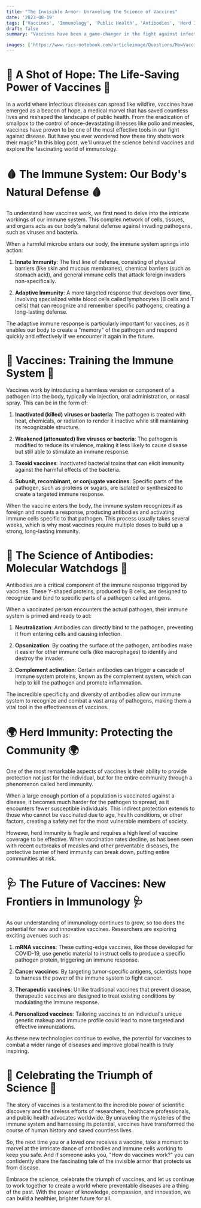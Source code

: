 ```yaml
---
title: "The Invisible Armor: Unraveling the Science of Vaccines"
date: '2023-08-19'
tags: ['Vaccines', 'Immunology', 'Public Health', 'Antibodies', 'Herd Immunity','Questions']
draft: false
summary: "Vaccines have been a game-changer in the fight against infectious diseases, saving countless lives and revolutionizing public health. But how exactly do these medical marvels work? In this blog post, we dive into the fascinating world of immunology and explore the intricate mechanisms behind vaccines, from the stimulation of antibodies to the development of herd immunity."

images: ['https://www.rics-notebook.com/articleimage/Questions/HowVaccinesWork.webp']
---
```


# 💉 A Shot of Hope: The Life-Saving Power of Vaccines 💉

In a world where infectious diseases can spread like wildfire, vaccines have emerged as a beacon of hope, a medical marvel that has saved countless lives and reshaped the landscape of public health. From the eradication of smallpox to the control of once-devastating illnesses like polio and measles, vaccines have proven to be one of the most effective tools in our fight against disease. But have you ever wondered how these tiny shots work their magic? In this blog post, we'll unravel the science behind vaccines and explore the fascinating world of immunology.

# 🩸 The Immune System: Our Body's Natural Defense 🩸

To understand how vaccines work, we first need to delve into the intricate workings of our immune system. This complex network of cells, tissues, and organs acts as our body's natural defense against invading pathogens, such as viruses and bacteria.

When a harmful microbe enters our body, the immune system springs into action:

1. **Innate Immunity**: The first line of defense, consisting of physical barriers (like skin and mucous membranes), chemical barriers (such as stomach acid), and general immune cells that attack foreign invaders non-specifically.

2. **Adaptive Immunity**: A more targeted response that develops over time, involving specialized white blood cells called lymphocytes (B cells and T cells) that can recognize and remember specific pathogens, creating a long-lasting defense.

The adaptive immune response is particularly important for vaccines, as it enables our body to create a "memory" of the pathogen and respond quickly and effectively if we encounter it again in the future.

# 🦠 Vaccines: Training the Immune System 🦠

Vaccines work by introducing a harmless version or component of a pathogen into the body, typically via injection, oral administration, or nasal spray. This can be in the form of:

1. **Inactivated (killed) viruses or bacteria**: The pathogen is treated with heat, chemicals, or radiation to render it inactive while still maintaining its recognizable structure.

2. **Weakened (attenuated) live viruses or bacteria**: The pathogen is modified to reduce its virulence, making it less likely to cause disease but still able to stimulate an immune response.

3. **Toxoid vaccines**: Inactivated bacterial toxins that can elicit immunity against the harmful effects of the bacteria.

4. **Subunit, recombinant, or conjugate vaccines**: Specific parts of the pathogen, such as proteins or sugars, are isolated or synthesized to create a targeted immune response.

When the vaccine enters the body, the immune system recognizes it as foreign and mounts a response, producing antibodies and activating immune cells specific to that pathogen. This process usually takes several weeks, which is why most vaccines require multiple doses to build up a strong, long-lasting immunity.

# 🔬 The Science of Antibodies: Molecular Watchdogs 🔬

Antibodies are a critical component of the immune response triggered by vaccines. These Y-shaped proteins, produced by B cells, are designed to recognize and bind to specific parts of a pathogen called antigens.

When a vaccinated person encounters the actual pathogen, their immune system is primed and ready to act:

1. **Neutralization**: Antibodies can directly bind to the pathogen, preventing it from entering cells and causing infection.

2. **Opsonization**: By coating the surface of the pathogen, antibodies make it easier for other immune cells (like macrophages) to identify and destroy the invader.

3. **Complement activation**: Certain antibodies can trigger a cascade of immune system proteins, known as the complement system, which can help to kill the pathogen and promote inflammation.

The incredible specificity and diversity of antibodies allow our immune system to recognize and combat a vast array of pathogens, making them a vital tool in the effectiveness of vaccines.

# 🌍 Herd Immunity: Protecting the Community 🌍

One of the most remarkable aspects of vaccines is their ability to provide protection not just for the individual, but for the entire community through a phenomenon called herd immunity.

When a large enough portion of a population is vaccinated against a disease, it becomes much harder for the pathogen to spread, as it encounters fewer susceptible individuals. This indirect protection extends to those who cannot be vaccinated due to age, health conditions, or other factors, creating a safety net for the most vulnerable members of society.

However, herd immunity is fragile and requires a high level of vaccine coverage to be effective. When vaccination rates decline, as has been seen with recent outbreaks of measles and other preventable diseases, the protective barrier of herd immunity can break down, putting entire communities at risk.

# 🩺 The Future of Vaccines: New Frontiers in Immunology 🩺

As our understanding of immunology continues to grow, so too does the potential for new and innovative vaccines. Researchers are exploring exciting avenues such as:

1. **mRNA vaccines**: These cutting-edge vaccines, like those developed for COVID-19, use genetic material to instruct cells to produce a specific pathogen protein, triggering an immune response.

2. **Cancer vaccines**: By targeting tumor-specific antigens, scientists hope to harness the power of the immune system to fight cancer.

3. **Therapeutic vaccines**: Unlike traditional vaccines that prevent disease, therapeutic vaccines are designed to treat existing conditions by modulating the immune response.

4. **Personalized vaccines**: Tailoring vaccines to an individual's unique genetic makeup and immune profile could lead to more targeted and effective immunizations.

As these new technologies continue to evolve, the potential for vaccines to combat a wider range of diseases and improve global health is truly inspiring.

# 🎉 Celebrating the Triumph of Science 🎉

The story of vaccines is a testament to the incredible power of scientific discovery and the tireless efforts of researchers, healthcare professionals, and public health advocates worldwide. By unraveling the mysteries of the immune system and harnessing its potential, vaccines have transformed the course of human history and saved countless lives.

So, the next time you or a loved one receives a vaccine, take a moment to marvel at the intricate dance of antibodies and immune cells working to keep you safe. And if someone asks you, "How do vaccines work?" you can confidently share the fascinating tale of the invisible armor that protects us from disease.

Embrace the science, celebrate the triumph of vaccines, and let us continue to work together to create a world where preventable diseases are a thing of the past. With the power of knowledge, compassion, and innovation, we can build a healthier, brighter future for all.
